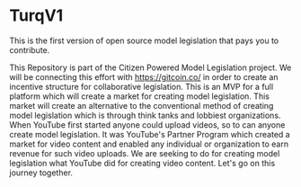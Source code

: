# TurqV1
This is the first version of open source model legislation that pays you to contribute.

This Repository is part of the Citizen Powered Model Legislation project. We will be connecting this effort with https://gitcoin.co/ in order to create an incentive structure for collaborative legislation. This is an MVP for a full platform which will create a market for creating model legislation. This market will create an alternative to the conventional method of creating model legislation which is through think tanks and lobbiest organizations. When YouTube first started anyone could upload videos, so to can anyone create model legislation. It was YouTube's Partner Program which created a market for video content and enabled any individual or organization to earn revenue for such video uploads. We are seeking to do for creating model legislation what YouTube did for creating video content. Let's go on this journey together.
